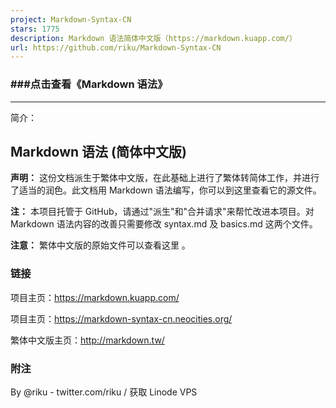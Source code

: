 ```yaml
---
project: Markdown-Syntax-CN
stars: 1775
description: Markdown 语法简体中文版（https://markdown.kuapp.com/）
url: https://github.com/riku/Markdown-Syntax-CN
---
```


### ###点击查看《Markdown 语法》

* * *

简介：

Markdown 语法 (简体中文版)
-------------------

**声明：** 这份文档派生于繁体中文版，在此基础上进行了繁体转简体工作，并进行了适当的润色。此文档用 Markdown 语法编写，你可以到这里查看它的源文件。

**注：** 本项目托管于 GitHub，请通过"派生"和"合并请求"来帮忙改进本项目。对 Markdown 语法内容的改善只需要修改 syntax.md 及 basics.md 这两个文件。

**注意：** 繁体中文版的原始文件可以查看这里 。

### 链接

项目主页：https://markdown.kuapp.com/

项目主页：https://markdown-syntax-cn.neocities.org/

繁体中文版主页：http://markdown.tw/

### 附注

By @riku - twitter.com/riku / 获取 Linode VPS
